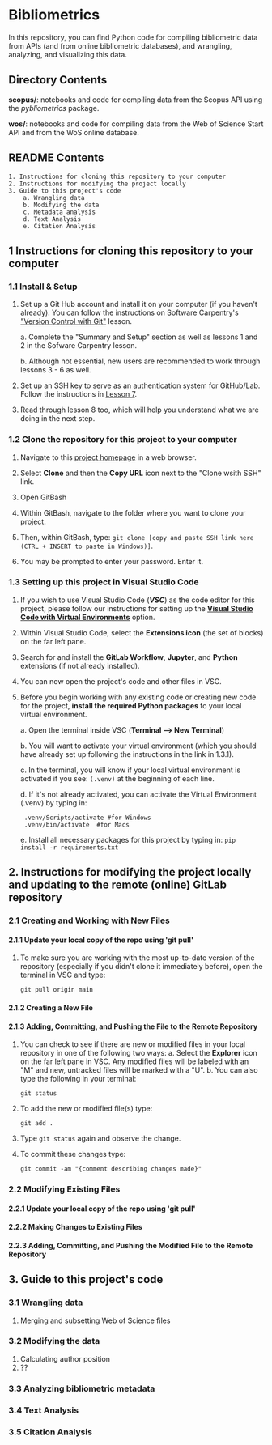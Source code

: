 # Bibliometrics

In this repository, you can find Python code for compiling bibliometric data from APIs (and from online bibliometric databases), and wrangling, analyzing, and visualizing this data.

## Directory Contents

**scopus/**: notebooks and code for compiling data from the Scopus API using the *pybliometrics* package.

**wos/**: notebooks and code for compiling data from the Web of Science Start API and from the WoS online database.

## README Contents

```
1. Instructions for cloning this repository to your computer
2. Instructions for modifying the project locally
3. Guide to this project's code
    a. Wrangling data
    b. Modifying the data
    c. Metadata analysis
    d. Text Analysis
    e. Citation Analysis
```

## 1 Instructions for cloning this repository to your computer

### 1.1 Install & Setup

1. Set up a Git Hub account and install it on your computer (if you haven't already). You can follow the instructions on Software Carpentry's ["Version Control with Git"](https://swcarpentry.github.io/git-novice) lesson.

    a. Complete the "Summary and Setup" section as well as lessons 1 and 2 in the Sofware Carpentry lesson.

    b. Although not essential, new users are recommended to work through lessons 3 - 6 as well.

2. Set up an SSH key to serve as an authentication system for GitHub/Lab. Follow the instructions in [Lesson 7](https://swcarpentry.github.io/git-novice/07-github.html).

3. Read through lesson 8 too, which will help you understand what we are doing in the next step.

### 1.2 Clone the repository for this project to your computer

1. Navigate to this [project homepage](https://git.dartmouth.edu/lib-digital-strategies/RDS/projects/bibliometrics) in a web browser.

2. Select **Clone** and then the **Copy URL** icon next to the "Clone wsith SSH" link.

1. Open GitBash

2. Within GitBash, navigate to the folder where you want to clone your project.

3. Then, within GitBash, type: `git clone [copy and paste SSH link here (CTRL + INSERT to paste in Windows)]`. 

4. You may be prompted to enter your password. Enter it.

### 1.3 Setting up this project in Visual Studio Code

1. If you wish to use Visual Studio Code (***VSC***) as the code editor for this project, please follow our instructions for setting up the [**Visual Studio Code with Virtual Environments**](https://researchguides.dartmouth.edu/c.php?g=1313588&p=9658071) option.

2. Within Visual Studio Code, select the **Extensions icon** (the set of blocks) on the far left pane.

3. Search for and install the **GitLab Workflow**, **Jupyter**, and **Python** extensions (if not already installed).

4. You can now open the project's code and other files in VSC.

5. Before you begin working with any existing code or creating new code for the project, **install the required Python packages** to your local virtual environment.

    a. Open the terminal inside VSC (**Terminal --> New Terminal**)

    b. You will want to activate your virtual environment (which you should have already set up following the instructions in the link in 1.3.1). 
    
    c. In the terminal, you will know if your local virtual environment is activated if you see: `(.venv)` at the beginning of each line.

    d. If it's not already activated, you can activate the Virtual Environment (.venv) by typing in:
        
        .venv/Scripts/activate #for Windows
        .venv/bin/activate  #for Macs
    
    e. Install all necessary packages for this project by typing in: `pip install -r requirements.txt`

    

## 2. Instructions for modifying the project locally and updating to the remote (online) GitLab repository

### 2.1 Creating and Working with New Files

#### 2.1.1 Update your local copy of the repo using 'git pull'

1. To make sure you are working with the most up-to-date version of the repository (especially if you didn't clone it immediately before), open the terminal in VSC and type:

    ```
    git pull origin main
    ```

#### 2.1.2 Creating a New File

#### 2.1.3 Adding, Committing, and Pushing the File to the Remote Repository

1. You can check to see if there are new or modified files in your local repository in one of the following two ways:
    a. Select the **Explorer** icon on the far left pane in VSC. Any modified files will be labeled with an "M" and new, untracked files will be marked with a "U".
    b. You can also type the following in your terminal:
    ```
    git status
    ```
2. To add the new or modified file(s) type:
    ```
    git add .
    ```
3. Type `git status` again and observe the change.

4. To commit these changes type:
    ```
    git commit -am "{comment describing changes made}"
    ```
### 2.2 Modifying Existing Files

#### 2.2.1 Update your local copy of the repo using 'git pull'

#### 2.2.2 Making Changes to Existing Files

#### 2.2.3 Adding, Committing, and Pushing the Modified File to the Remote Repository


## 3. Guide to this project's code

### 3.1 Wrangling data

1. Merging and subsetting Web of Science files


### 3.2 Modifying the data
1. Calculating author position
2. ??

### 3.3 Analyzing bibliometric metadata


### 3.4 Text Analysis


### 3.5 Citation Analysis
